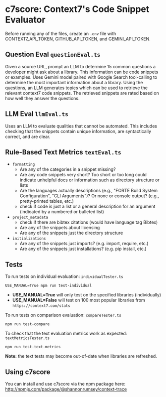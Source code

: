 # c7score: Context7's Code Snippet Evaluator

Before running any of the files, create an `.env` file with CONTEXT7_API_TOKEN, GITHUB_API_TOKEN, and GEMINI_API_TOKEN. 

## Question Eval `questionEval.ts`
Given a source URL, prompt an LLM to determine 15 common questions a developer might ask about a library. This information can be code snippets or examples. Uses Gemini model paired with Google Search tool-calling to determine the most important information about a library. Using the questions, an LLM generates topics which can be used to retrieve the relevant context7 code snippets. The retrieved snippets are rated based on how well they answer the questions.

## LLM Eval `llmEval.ts`
Uses an LLM to evaluate qualities that cannot be automated. This includes checking that the snippets contain unique information, are syntactically correct, and are clear. 

## Rule-Based Text Metrics `textEval.ts`
* `formatting`
    * Are any of the categories in a snippet missing?
    * Are any code snippets very short? Too short or too long could indicate unhelpful docs or information such as directory structure or lists
    * Are the languages actually descriptions (e.g., "FORTE Build System Configuration", "CLI Arguments")? Or none or console output? (e.g., pretty-printed tables, etc.)
    * check if code is just a list or a general description for an argument (indicated by a numbered or bulleted list)
* `project_metadata`
    * check if there are bibtex citations (would have language tag Bibtex)
    * Are any of the snippets about licensing
    * Are any of the snippets just the directory structure
* `initializations`
    * Are any of the snippets just imports? (e.g. import, require, etc.)
    * Are any of the snippets just installations? (e.g. pip install, etc.)

## Tests

To run tests on individual evaluation: `individualTester.ts`

    USE_MANUAL=True npm run test-individual

* **USE_MANUAL=True** will only test on the specified libraries (individually)
* **USE_MANUAL=False** will test on 100 most popular libraries from `https://context7.com/stats`

To run tests on comparison evaluation: `compareTester.ts`

    npm run test-compare


To check that the text evaluation metrics work as expected: `textMetricsTester.ts`

    npm run test-text-metrics

**Note:** the text tests may become out-of-date when libraries are refreshed.

## Using c7score

You can install and use c7score via the npm package here: http://npmjs.com/package/@shannonrumsey/context-trace